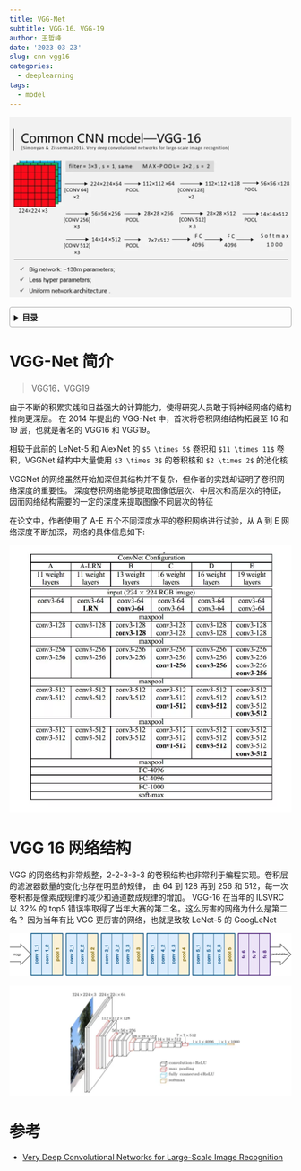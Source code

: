 ```yaml
---
title: VGG-Net
subtitle: VGG-16、VGG-19
author: 王哲峰
date: '2023-03-23'
slug: cnn-vgg16
categories:
  - deeplearning
tags:
  - model
---
```


![img](images/vgg16.png)

<style>
details {
    border: 1px solid #aaa;
    border-radius: 4px;
    padding: .5em .5em 0;
}
summary {
    font-weight: bold;
    margin: -.5em -.5em 0;
    padding: .5em;
}
details[open] {
    padding: .5em;
}
details[open] summary {
    border-bottom: 1px solid #aaa;
    margin-bottom: .5em;
}
img {
    pointer-events: none;
}
</style>

<details><summary>目录</summary><p>

- [VGG-Net 简介](#vgg-net-简介)
- [VGG 16 网络结构](#vgg-16-网络结构)
- [参考](#参考)
</p></details><p></p>

# VGG-Net 简介

> VGG16，VGG19

由于不断的积累实践和日益强大的计算能力，使得研究人员敢于将神经网络的结构推向更深层。
在 2014 年提出的 VGG-Net 中，首次将卷积网络结构拓展至 16 和 19 层，也就是著名的 VGG16 和 VGG19。

相较于此前的 LeNet-5 和 AlexNet 的 `$5 \times 5$` 卷积和 `$11 \times 11$` 卷积，VGGNet
结构中大量使用 `$3 \times 3$` 的卷积核和 `$2 \times 2$` 的池化核

VGGNet 的网络虽然开始加深但其结构并不复杂，但作者的实践却证明了卷积网络深度的重要性。
深度卷积网络能够提取图像低层次、中层次和高层次的特征，因而网络结构需要的一定的深度来提取图像不同层次的特征

在论文中，作者使用了 A-E 五个不同深度水平的卷积网络进行试验，从 A 到 E 网络深度不断加深，网络的具体信息如下:

![img](images/VGG-Net2.png)

# VGG 16 网络结构

VGG 的网络结构非常规整，2-2-3-3-3 的卷积结构也非常利于编程实现。卷积层的滤波器数量的变化也存在明显的规律，
由 64 到 128 再到 256 和 512，每一次卷积都是像素成规律的减少和通道数成规律的增加。
VGG-16 在当年的 ILSVRC 以 32% 的 top5 错误率取得了当年大赛的第二名。这么厉害的网络为什么是第二名？
因为当年有比 VGG 更厉害的网络，也就是致敬 LeNet-5 的 GoogLeNet

![img](images/vgg16.webp)

![img](images/vgg162.png)

# 参考

* [Very Deep Convolutional Networks for Large-Scale Image Recognition](https://arxiv.org/pdf/1409.1556.pdf?ref=blog.paperspace.com)

